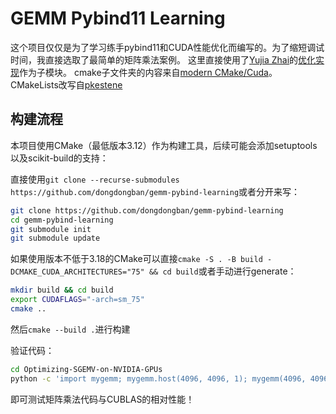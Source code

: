 # GEMM Pybind11 Learning

这个项目仅仅是为了学习练手pybind11和CUDA性能优化而编写的。为了缩短调试时间，我直接选取了最简单的矩阵乘法案例。
这里直接使用了[Yujia Zhai](yujiazhai94@gmail.com)的[优化实现](https://github.com/yzhaiustc/Optimizing-SGEMV-on-NVIDIA-GPUs)作为子模块。
cmake子文件夹的内容来自[modern CMake/Cuda](https://developer.download.nvidia.com/video/gputechconf/gtc/2019/presentation/s9444-build-systems-exploring-modern-cmake-cuda-v2.pdf)。
CMakeLists改写自[pkestene](https://github.com/pkestene/pybind11-cuda)
## 构建流程

本项目使用CMake（最低版本3.12）作为构建工具，后续可能会添加setuptools以及scikit-build的支持：

直接使用`git clone --recurse-submodules https://github.com/dongdongban/gemm-pybind-learning`或者分开来写：
```bash
git clone https://github.com/dongdongban/gemm-pybind-learning
cd gemm-pybind-learning
git submodule init
git submodule update
```

如果使用版本不低于3.18的CMake可以直接`cmake -S . -B build -DCMAKE_CUDA_ARCHITECTURES="75" && cd build`或者手动进行generate：
```bash
mkdir build && cd build
export CUDAFLAGS="-arch=sm_75"
cmake ..
```

然后`cmake --build .`进行构建

验证代码：
```bash
cd Optimizing-SGEMV-on-NVIDIA-GPUs
python -c 'import mygemm; mygemm.host(4096, 4096, 1); mygemm(4096, 4096, 2)'
```
即可测试矩阵乘法代码与CUBLAS的相对性能！
